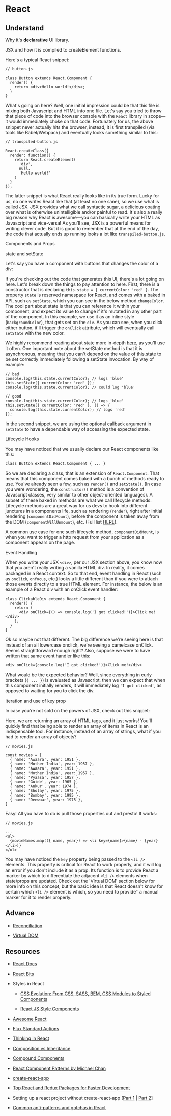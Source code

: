 # React

## Understand

Why it's **declarative** UI library.

JSX and how it is compiled to createElement functions.

Here's a typical React snippet:

    // button.js

    class Button extends React.Component {
      render() {
        return <div>Hello world!</div>;
      }
    }

What's going on here? Well, one initial impression could be that this file is mixing both Javascript and HTML into one file. Let's say you tried to throw that piece of code into the browser console with the `React` library in scope—it would immediately choke on that code. Fortunately for us, the above snippet never actually hits the browser, instead, it is first transpiled (via tools like Babel/Webpack) and eventually looks something similar to this:

    // transpiled-button.js

    React.createClass({
      render: function() {
        return React.createElement(
          'div',
          null,
          'Hello world!'
        )
      }
    });

The latter snippet is what React really looks like in its true form. Lucky for us, no one writes React like that (at least no one sane), so we use what is called JSX. JSX provides what we call syntactic sugar, a delicious coating over what is otherwise unintelligible and/or painful to read. It's also a really big reason why React is awesome—you can basically write your HTML as Javascript and vice-versa! As you'll see, JSX is a powerful means for writing clever code. But it is good to remember that at the end of the day, the code that actually ends up running looks a lot like `transpiled-button.js`.

Components and Props

state and setState

Let's say you have a component with buttons that changes the color of a div:

If you're checking out the code that generates this UI, there's a lot going on here. Let's break down the things to pay attention to here. First, there is a constructor that is declaring `this.state = { currentColor: 'red' }`. The property `state` is reserved namespace for React, and comes with a baked in API, such as `setState`, which you can see in the below method `changeColor`. The cool part about state is that you can reference it within your component, and expect its value to change if it's mutated in any other part of the component. In this example, we use it as an inline style (`backgroundColor`), that gets set on the `div`. As you can see, when you click either button, it'll trigger the `onClick` attribute, which will eventually call `setState` with the new color.

We highly recommend reading about state more in-depth [here](https://reactjs.org/docs/state-and-lifecycle.html), as you'll use it often. One important note about the setState method is that it is asynchronous, meaning that you can't depend on the value of this.state to be set correctly immediately following a setState invocation. By way of example:

    // bad
    console.log(this.state.currentColor); // logs 'blue'
    this.setState({ currentColor: 'red' });
    console.log(this.state.currentColor); // could log 'blue'

    // good
    console.log(this.state.currentColor); // logs 'blue'
    this.setState({ currentColor: 'red' }, () => {
      console.log(this.state.currentColor); // logs 'red'
    });

In the second snippet, we are using the optional callback argument in `setState` to have a dependable way of accessing the expected state.

Lifecycle Hooks

You may have noticed that we usually declare our React components like this:

    class Button extends React.Component { ... }

So we are declaring a class, that is an extension of `React.Component`. That means that this component comes baked with a bunch of methods ready to use. You've already seen a few, such as `render()` and `setState()`. (In case you were wondering, the `constructor()` method is a convention of Javascript classes, very similar to other object-oriented languages). A subset of these baked in methods are what we call lifecycle methods. Lifecycle methods are a great way for us devs to hook into different junctures in a components life, such as rendering (`render`), right after initial rendering (`componentDidMount`), before the component is taken away from the DOM (`componentWillUnmount`), etc. (Full list [HERE](https://reactjs.org/docs/react-component.html#unsafe_componentwillreceiveprops)). 

A common use case for one such lifecycle method, `componentDidMount`, is when you want to trigger a http request from your application as a component appears on the page. 

Event Handling

When you write your JSX `<div>`, per our JSX section above, you know now that you aren't really writing a vanilla HTML div. In reality, it comes packaged in a React context. So to that end, event handling in React (such as `onclick`, `onfocus`, etc.) looks a little different than if you were to attach those events directly to a true HTML element. For instance, the below is an example of a React div with an onClick event handler:

    class ClickableDiv extends React.Component {
      render() {
        return (
          <div onClick={() => console.log('I got clicked!')}>Click me!</div>
        );
      }
    }

Ok so maybe not that different. The big difference we're seeing here is that instead of an all lowercase onclick, we're seeing a camelcase onClick. Seems straightforward enough right? Also, suppose we were to have written that same event handler like this:

    <div onClick={console.log('I got clicked!')}>Click me!</div>

What would be the expected behavior? Well, since everything in curly brackets (`{ ... }`) is evaluated as Javascript, then we can expect that when this component initially renders, it will immediately log `'I got clicked'`, as opposed to waiting for you to click the div. 

Iteration and use of key prop

In case you're not sold on the powers of JSX, check out this snippet:

Here, we are returning an array of HTML tags, and it just works! You'll quickly find that being able to render an array of items in React is an indispensable tool. For instance, instead of an array of strings, what if you had to render an array of objects?

    // movies.js

    const movies = [ 
      { name: 'Awaara', year: 1951 },
      { name: 'Mother India', year: 1957 },
      { name: 'Awaara', year: 1951 },
      { name: 'Mother India', year: 1957 },
      { name: 'Pyaasa', year: 1957 },
      { name: 'Guide', year: 1965 },
      { name: 'Ankur', year: 1974 },
      { name: 'Sholay', year: 1975 },
      { name: 'Bombay', year: 1995 },
      { name: 'Deewaar', year: 1975 },
    ]

Easy! All you have to do is pull those properties out and presto! It works:

    // movies.js

    ...
    <ul>
      {movieNames.map(({ name, year}) => <li key={name}>{name} - {year}</li>)}
    </ul>

You may have noticed the `key` property being passed to the `<li />` elements. This property is critical for React to work properly, and it will log an error if you don't include it as a prop. Its function is to provide React a marker by which to differentiate the adjacent `<li />` elements when state/props are updated. Check out the 'Virtual DOM' section below for more info on this concept, but the basic idea is that React doesn't know for certain which `<li />` element is which, so you need to provide˜ a manual marker for it to render properly.

## Advance

- [Reconciliation](https://reactjs.org/docs/reconciliation.html)

- [Virtual DOM](https://reactjs.org/docs/faq-internals.html#what-is-the-virtual-dom)

## Resources

- [React Docs](https://reactjs.org/docs/hello-world.html)

- [React Bits](https://vasanthk.gitbooks.io/react-bits/)

- Styles in React
  - [CSS Evolution: From CSS, SASS, BEM, CSS Modules to Styled Components](https://medium.com/@perezpriego7/css-evolution-from-css-sass-bem-css-modules-to-styled-components-d4c1da3a659b)

  - [React JS Style Components](https://www.youtube.com/watch?v=gNeavlJ7lNY&app=desktop)
  
- [Awesome React](https://github.com/enaqx/awesome-react)
- [Flux Standard Actions](https://github.com/acdlite/flux-standard-action)
- [Thinking in React](https://reactjs.org/docs/thinking-in-react.html)
- [Composition vs Inheritance](https://reactjs.org/docs/composition-vs-inheritance.html)
- [Compound Components](https://www.youtube.com/watch?v=hEGg-3pIHlE&feature=youtu.be)
- [React Component Patterns by Michael Chan](https://www.youtube.com/watch?v=YaZg8wg39QQ)
- [create-react-app](https://github.com/facebook/create-react-app)
- [Top React and Redux Packages for Faster Development](https://codeburst.io/top-react-and-redux-packages-for-faster-development-5fa0ace42fe7)
- Setting up a react project without create-react-app [[Part 1](https://codeburst.io/yet-another-beginners-guide-to-setting-up-a-react-project-part-1-bdc8a29aea22) | [Part 2](https://codeburst.io/yet-another-beginners-guide-to-setting-up-a-react-project-part-2-5d3151814333)]
- [Common anti-patterns and gotchas in React](https://codeburst.io/how-to-not-react-common-anti-patterns-and-gotchas-in-react-40141fe0dcd)